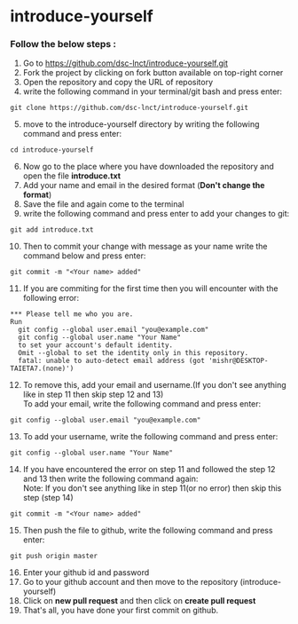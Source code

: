 # introduce-yourself
### Follow the below steps :   
  1. Go to https://github.com/dsc-lnct/introduce-yourself.git  
  2. Fork the project by clicking on fork button available on top-right corner  
  3. Open the repository and copy the URL of repository
  4. write the following command in your terminal/git bash and press enter:  
  ```  
  git clone https://github.com/dsc-lnct/introduce-yourself.git    
  ```  
  5. move to the introduce-yourself directory by writing the following command and press enter:  
  ```  
  cd introduce-yourself  
  ```    
  6. Now go to the place where you have downloaded the repository and open the file **introduce.txt**  
  7. Add your name and email in the desired format (**Don't change the format**)
  8. Save the file and again come to the terminal  
  9. write the following command and press enter to add your changes to git:  
  ```  
  git add introduce.txt  
  ```  
  10. Then to commit your change with message as your name write the command below and press enter:  
  ```  
  git commit -m "<Your name> added"  
  ```  
  11. If you are commiting for the first time then you will encounter with the following error:  
  ```  
  *** Please tell me who you are.  
  Run  
    git config --global user.email "you@example.com"
    git config --global user.name "Your Name"  
    to set your account's default identity.  
    Omit --global to set the identity only in this repository.  
    fatal: unable to auto-detect email address (got 'mishr@DESKTOP-TAIETA7.(none)')  
 ```  
 12. To remove this, add your email and username.(If you don't see anything like in step 11 then skip step 12 and 13)  
 To add your email, write the following command and press enter:  
 ```  
 git config --global user.email "you@example.com"  
 ```  
 13. To add your username, write the following command and press enter:  
 ```  
 git config --global user.name "Your Name"  
 ```  
 14. If you have encountered the error on step 11 and followed the step 12 and 13 then write the following command again:  
 Note: If you don't see anything like in step 11(or no error) then skip this step (step 14)
 ```  
 git commit -m "<Your name> added"  
 ```  
 15. Then push the file to github, write the following command and press enter:  
 ```  
 git push origin master  
 ```  
 16. Enter your github id and password  
 17. Go to your github account and then move to the repository (introduce-yourself)  
 18. Click on **new pull request** and then click on **create pull request**  
 19. That's all, you have done your first commit on github.
